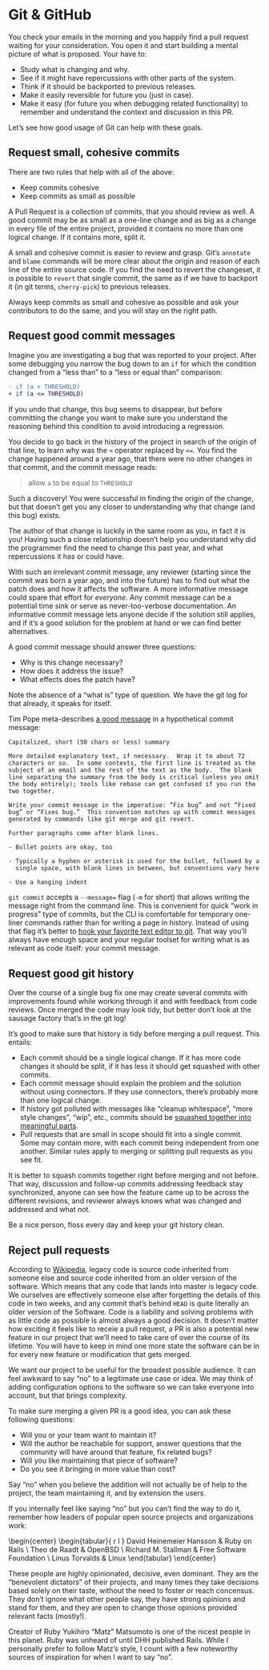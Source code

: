 # Git & GitHub

You check your emails in the morning and you happily find a pull request waiting
for your consideration. You open it and start building a mental picture of what
is proposed. Your have to:

* Study what is changing and why.
* See if it might have repercussions with other parts of the system.
* Think if it should be backported to previous releases.
* Make it easily reversible for future you (just in case).
* Make it easy (for future you when debugging related functionality) to remember
  and understand the context and discussion in this PR.

Let’s see how good usage of Git can help with these goals.


## Request small, cohesive commits

There are two rules that help with all of the above:

* Keep commits cohesive
* Keep commits as small as possible

A Pull Request is a collection of commits, that you should review as well.
A good commit may be as small as a one-line change and as big as a
change in every file of the entire project, provided it contains no more than
one logical change. If it contains more, split it.

A small and cohesive commit is easier to review and grasp. Git’s `annotate` and
`blame` commands will be more clear about the origin and reason of each line of
the entire source code. If you find the need to revert the changeset, it is
possible to `revert` that single commit, the same as if we have to backport it
(in git terms, `cherry-pick`) to previous releases.

Always keep commits as small and cohesive as possible and ask your contributors
to do the same, and you will stay on the right path.


## Request good commit messages

Imagine you are investigating a bug that was reported to your project. After
some debugging you narrow the bug down to an `if` for which the condition
changed from a “less than” to a “less or equal than” comparison:

```diff
- if (a < THRESHOLD)
+ if (a <= THRESHOLD)
```

If you undo that change, this bug seems to disappear, but before committing the
change you want to make sure you understand the reasoning behind this condition
to avoid introducing a regression.

You decide to go back in the history of the project in search of the origin of
that line, to learn why was the `<` operator replaced by `<=`. You find the
change happened around a year ago, that there were no other changes in that
commit, and the commit message reads:

> allow `a` to be equal to `THRESHOLD`

Such a discovery! You were successful in finding the origin of the change, but
that doesn’t get you any closer to understanding why that change (and this bug)
exists.

The author of that change is luckily in the same room as you, in fact it is you!
Having such a close relationship doesn’t help you understand why did the
programmer find the need to change this past year, and what repercussions it
has or could have.

With such an irrelevant commit message, any reviewer (starting since the commit
was born a year ago, and into the future) has to find out what the patch does
and how it affects the software. A more informative message could spare that
effort for *everyone*. Any commit message can be a potential time sink or serve
as never-too-verbose documentation. An informative commit message lets anyone
decide if the solution still applies, and if it’s a good solution for the
problem at hand or we can find better alternatives.

A good commit message should answer three questions:

* Why is this change necessary?
* How does it address the issue?
* What effects does the patch have?

Note the absence of a “what is” type of question. We have the git log for that
already, it speaks for itself.

Tim Pope meta-describes [a good
message](http://tbaggery.com/2008/04/19/a-note-about-git-commit-messages.html)
in a hypothetical commit message:

```
Capitalized, short (50 chars or less) summary

More detailed explanatory text, if necessary.  Wrap it to about 72
characters or so.  In some contexts, the first line is treated as the
subject of an email and the rest of the text as the body.  The blank
line separating the summary from the body is critical (unless you omit
the body entirely); tools like rebase can get confused if you run the
two together.

Write your commit message in the imperative: “Fix bug” and not “Fixed
bug” or “Fixes bug.”  This convention matches up with commit messages
generated by commands like git merge and git revert.

Further paragraphs come after blank lines.

- Bullet points are okay, too

- Typically a hyphen or asterisk is used for the bullet, followed by a
  single space, with blank lines in between, but conventions vary here

- Use a hanging indent
```

`git commit` accepts a `--message=` flag (`-m` for short) that allows writing
the message right from the command line. This is convenient for quick “work in
progress” type of commits, but the CLI is comfortable for temporary one-liner
commands rather than for writing a page in history. Instead of using that flag
it’s better to [hook your favorite text editor to
git](http://stackoverflow.com/a/2596835/356060). That way you’ll always have
enough space and your regular toolset for writing what is as relevant as code
itself: your commit message.


## Request good git history

Over the course of a single bug fix one may create several commits with
improvements found while working through it and with feedback from code reviews.
Once merged the code may look tidy, but better don’t look at the sausage factory
that’s in the git log!

It’s good to make sure that history is tidy before merging a pull request. This
entails:

* Each commit should be a single logical change. If it has more code changes it
    should be split, if it has less it should get squashed with other commits.
* Each commit message should explain the problem and the solution without using
    connectors. If they use connectors, there’s probably  more than one logical
    change.
* If history got polluted with messages like “cleanup whitespace”, “more style
    changes”, “wip”, etc., commits should be [squashed together into meaningful
    parts](http://robots.thoughtbot.com/git-interactive-rebase-squash-amend-rewriting-history).
* Pull requests that are small in scope should fit into a single commit. Some
    may contain more, with each commit being independent from one another.
    Similar rules apply to merging or splitting pull requests as you see fit.

It is better to squash commits together right before merging and not before.
That way, discussion and follow-up commits addressing feedback stay
synchronized, anyone can see how the feature came up to be across the different
revisions, and reviewer always knows what was changed and addressed and what
not.

Be a nice person, floss every day and keep your git history clean.


## Reject pull requests

According to
[Wikipedia](https://en.wikipedia.org/wiki/Legacy_code#Modern_interpretations),
legacy code is source code inherited from someone else and source code inherited
from an older version of the software. Which means that any code that lands into
master is legacy code. We ourselves are effectively someone else after
forgetting the details of this code in two weeks, and any commit that’s behind
`HEAD` is quite literally an older version of the Software. Code is a liability
and solving problems with as little code as possible is almost always a good
decision. It doesn’t matter how exciting it feels like to receie a pull request,
a PR is also a potential new feature in our project that we’ll need to take care
of over the course of its lifetime. You will have to keep in mind one more state
the software can be in for every new feature or modification that gets merged.

We want our project to be useful for the broadest possible audience. It can feel
awkward to say “no” to a legitimate use case or idea. We may think of adding
configuration options to the software so we can take everyone into account, but
that brings complexity.

To make sure merging a given PR is a good idea, you can ask these following
questions:

* Will you or your team want to maintain it?
* Will the author be reachable for support, answer questions that the community
    will have around that feature, fix related bugs?
* Will you like maintaining that piece of software?
* Do you see it bringing in more value than cost?

Say “no” when you believe the addition will not actually be of help to the
project, the team maintaining it, and by extension the users.

If you internally feel like saying “no” but you can’t find the way to do it,
remember how leaders of popular open source projects and organizations work:

\begin{center}
  \begin{tabular}{ r l }
    David Heinemeier Hansson & Ruby on Rails \\
    Theo de Raadt       & OpenBSD \\
    Richard M. Stallman & Free Software Foundation \\
    Linus Torvalds      & Linux
  \end{tabular}
\end{center}

These people are highly opinionated, decisive, even dominant. They are the
“benevolent dictators” of their projects, and many times they take decisions
based solely on their taste, without the need to foster or reach concensus.
They don’t ignore what other people say, they have strong opinions and stand for
them, and they are open to change those opinions provided relevant facts
(mostly!).

Creator of Ruby Yukihiro “Matz” Matsumoto is one of the nicest people in this
planet. Ruby was unheard of until DHH published Rails. While I personally prefer
to follow Matz’s style, I count with a few noteworthy sources of inspiration for
when I want to say “no”.
